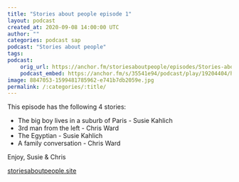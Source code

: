 ```yaml
---
title: "Stories about people episode 1"
layout: podcast
created_at: 2020-09-08 14:00:00 UTC
author: ""
categories: podcast sap
podcast: "Stories about people"
tags: 
podcast:
    orig_url: https://anchor.fm/storiesaboutpeople/episodes/Stories-about-people-episode-1-ej8irk
    podcast_embed: https://anchor.fm/s/35541e94/podcast/play/19204404/https%3A%2F%2Fd3ctxlq1ktw2nl.cloudfront.net%2Fstaging%2F2020-8-7%2F3f1b0bf7-d4fa-0902-c240-f9d9df1d08b2.mp3
image: 8847053-1599481785962-e741b7db2059e.jpg
permalink: /:categories/:title/
---
```

This episode has the following 4 stories:

- The big boy lives in a suburb of Paris - Susie Kahlich
- 3rd man from the left - Chris Ward
- The Egyptian - Susie Kahlich
- A family conversation - Chris Ward

Enjoy, Susie & Chris

[storiesaboutpeople.site](http://storiesaboutpeople.site/)
